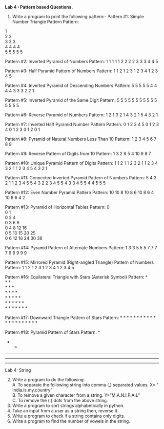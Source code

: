 **Lab 4 : Pattern based Questions.**

1.	Write a program to print the following pattern:-
Pattern #1: Simple Number Triangle Pattern
Pattern:

1  
2 2  
3 3 3  
4 4 4 4  
5 5 5 5 5

Pattern #2: Inverted Pyramid of Numbers
Pattern:
1 1 1 1 1 
 2 2 2 2 
  3 3 3 
   4 4 
    5

Pattern #3: Half Pyramid Pattern of Numbers
Pattern:
        1 
      1 2 
    1 2 3 
  1 2 3 4 
1 2 3 4 5

Pattern #4: Inverted Pyramid of Descending Numbers
Pattern:
5 5 5 5 5 
  4 4 4 4 
    3 3 3 
      2 2 
       1

Pattern #5: Inverted Pyramid of the Same Digit
Pattern:
5 5 5 5 5 
  5 5 5 5 
    5 5 5 
     5 5 
      5

Pattern #6: Reverse Pyramid of Numbers
Pattern:
     1 
     2 1 
    3 2 1 
  4 3 2 1 
5 4 3 2 1

Pattern #7: Inverted Half Pyramid Number Pattern
Pattern:
0 1 2 3 4 5 
0 1 2 3 4 
0 1 2 3 
0 1 2 
0 1

Pattern #8: Pyramid of Natural Numbers Less Than 10
Pattern:
1 
2 3 4 
5 6 7 8 9

Pattern #9: Reverse Pattern of Digits from 10 
Pattern:
1
3 2
6 5 4
10 9 8 7

Pattern #10: Unique Pyramid Pattern of Digits
Pattern:
1 
1 2 1 
1 2 3 2 1 
1 2 3 4 3 2 1 
1 2 3 4 5 4 3 2 1

Pattern #11: Connected Inverted Pyramid Pattern of Numbers
Pattern:
5 4 3 2 1 1 2 3 4 5 
5 4 3 2 2 3 4 5 
5 4 3 3 4 5 
5 4 4 5 
5 5

Pattern #12: Even Number Pyramid Pattern
Pattern:
10 
10 8 
10 8 6 
10 8 6 4 
10 8 6 4 2

Pattern #13: Pyramid of Horizontal Tables
Pattern:
0  
0 1  
0 2 4  
0 3 6 9  
0 4 8 12 16  
0 5 10 15 20 25  
0 6 12 18 24 30 36

Pattern #14: Pyramid Pattern of Alternate Numbers
Pattern:
1 
3 3 
5 5 5 
7 7 7 7 
9 9 9 9 9

Pattern #15: Mirrored Pyramid (Right-angled Triangle) Pattern of Numbers
Pattern:
         1 
       1 2 
     1 2 3 
   1 2 3 4 
 1 2 3 4 5

Pattern #16: Equilateral Triangle with Stars (Asterisk Symbol)
Pattern:
            *   
           * *   
          * * *   
         * * * *   
        * * * * *   
       * * * * * *   
      * * * * * * *

Pattern #17: Downward Triangle Pattern of Stars
Pattern:
        * * * * * * 
         * * * * * 
          * * * * 
           * * * 
            * * 
             * 

Pattern #18: Pyramid Pattern of Stars
Pattern:
* 
* * 
* * * 
* * * * 
* * * * *


Lab 4: String<br>

2.	Write a program to do the following:<br>
 A. To separate the following string into comma (,) separated values. X= “ India.is.my.country”<br>
 B. To remove a given character from a string. Y=”M.A.N.I.P.A.L” <br>
 C. To remove the (.) dots from the above string.<br>
3.	Write a program to sort strings alphabetically in python. <br>
4.	Take an input from a user as a string then, reverse it.<br>
5.	Write a program to check if a string contains only digits.<br>
6.	Write a program to find the number of vowels in the string.
